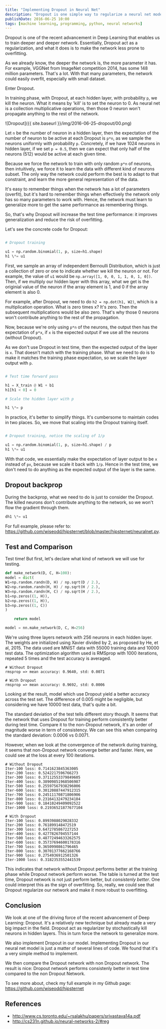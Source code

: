```yaml
---
title: "Implementing Dropout in Neural Net"
description: "Dropout is one simple way to regularize a neural net model. This is one of the recent advancements in Deep Learning that makes training deeper and deeper neural net tractable."
publishDate: 2016-06-25 10:00
tags: [machine learning, programming, python, neural networks]
---
```


Dropout is one of the recent advancement in Deep Learning that enables us to train deeper and deeper network. Essentially, Dropout act as a regularization, and what it does is to make the network less prone to overfitting.

As we already know, the deeper the network is, the more parameter it has. For example, VGGNet from ImageNet competition 2014, has some 148 million parameters. That's a lot. With that many parameters, the network could easily overfit, especially with small dataset.

Enter Dropout.

In training phase, with Dropout, at each hidden layer, with probability `p`, we kill the neuron. What it means by 'kill' is to set the neuron to 0. As neural net is a collection multiplicative operations, then those 0 neuron won't propagate anything to the rest of the network.

![Dropout]({{ site.baseurl }}/img/2016-06-25-dropout/00.png)

Let `n` be the number of neuron in a hidden layer, then the expectation of the number of neuron to be active at each Dropout is `p*n`, as we sample the neurons uniformly with probability `p`. Concretely, if we have 1024 neurons in hidden layer, if we set `p = 0.5`, then we can expect that only half of the neurons (512) would be active at each given time.

Because we force the network to train with only random `p*n` of neurons, then intuitively, we force it to learn the data with different kind of neurons subset. The only way the network could perform the best is to adapt to that constraint, and learn the more general representation of the data.

It's easy to remember things when the network has a lot of parameters (overfit), but it's hard to remember things when effectively the network only has so many parameters to work with. Hence, the network must learn to generalize more to get the same performance as remembering things.

So, that's why Dropout will increase the test time performance: it improves generalization and reduce the risk of overfitting.

Let's see the concrete code for Dropout:

```python

# Dropout training

u1 = np.random.binomial(1, p, size=h1.shape)
h1 \*= u1
```

First, we sample an array of independent Bernoulli Distribution, which is just a collection of zero or one to indicate whether we kill the neuron or not. For example, the value of `u1` would be `np.array([1, 0, 0, 1, 1, 0, 1, 0])`. Then, if we multiply our hidden layer with this array, what we get is the originial value of the neuron if the array element is 1, and 0 if the array element is also 0.

For example, after Dropout, we need to do `h2 = np.dot(h1, W2)`, which is a multiplication operation. What is zero times x? It's zero. Then the subsequent multiplications would be also zero. That's why those 0 neurons won't contribute anything to the rest of the propagation.

Now, because we're only using `p*n` of the neurons, the output then has the expectation of `p*x`, if `x` is the expected output if we use all the neurons (without Dropout).

As we don't use Dropout in test time, then the expected output of the layer is `x`. That doesn't match with the training phase. What we need to do is to make it matches the training phase expectation, so we scale the layer output with `p`.

```python

# Test time forward pass

h1 = X_train @ W1 + b1
h1[h1 < 0] = 0

# Scale the hidden layer with p

h1 \*= p
```

In practice, it's better to simplify things. It's cumbersome to maintain codes in two places. So, we move that scaling into the Dropout training itself.

```python

# Dropout training, notice the scaling of 1/p

u1 = np.random.binomial(1, p, size=h1.shape) / p
h1 \*= u1
```

With that code, we essentially make the expectation of layer output to be `x` instead of `px`, because we scale it back with `1/p`. Hence in the test time, we don't need to do anything as the expected output of the layer is the same.

## Dropout backprop

During the backprop, what we need to do is just to consider the Dropout. The killed neurons don't contribute anything to the network, so we won't flow the gradient through them.

```python
dh1 \*= u1
```

For full example, please refer to: <https://github.com/wiseodd/hipsternet/blob/master/hipsternet/neuralnet.py>.

## Test and Comparison

Test time! But first, let's declare what kind of network we will use for testing.

```python
def make_network(D, C, H=100):
model = dict(
W1=np.random.randn(D, H) / np.sqrt(D / 2.),
W2=np.random.randn(H, H) / np.sqrt(H / 2.),
W3=np.random.randn(H, C) / np.sqrt(H / 2.),
b1=np.zeros((1, H)),
b2=np.zeros((1, H)),
b3=np.zeros((1, C))
)

    return model

model = nn.make_network(D, C, H=256)
```

We're using three layers network with 256 neurons in each hidden layer. The weights are initialized using Xavier divided by 2, as proposed by He, et al, 2015. The data used are MNIST data with 55000 training data and 10000 test data. The optimization algorithm used is RMSprop with 1000 iterations, repeated 5 times and the test accuracy is averaged.

```
# Without Dropout
rmsprop => mean accuracy: 0.9640, std: 0.0071

# With Dropout
rmsprop => mean accuracy: 0.9692, std: 0.0006
```

Looking at the result, model which use Dropout yield a better accuracy across the test set. The difference of 0.005 might be negligible, but considering we have 10000 test data, that's quite a bit.

The standard deviation of the test tells different story though. It seems that the network that uses Dropout for training perform consistently better during test time. Compare it to the non-Dropout network, it's an order of magnitude worse in term of consistency. We can see this when comparing the standard deviation: 0.0006 vs 0.0071.

However, when we look at the convergence of the network during training, it seems that non-Dropout network converge better and faster. Here, we could see at the loss at every 100 iterations.

```
# Without Dropout
Iter-100 loss: 0.7141623845363005
Iter-200 loss: 0.5242217596766273
Iter-300 loss: 0.37112553379849605
Iter-400 loss: 0.38909851968506987
Iter-500 loss: 0.25597567938296006
Iter-600 loss: 0.30120887447912315
Iter-700 loss: 0.24511170871806906
Iter-800 loss: 0.23164132479234184
Iter-900 loss: 0.18410249409092522
Iter-1000 loss: 0.21936521877677104

# With Dropout
Iter-100 loss: 0.8993988029028332
Iter-200 loss: 0.761899148472519
Iter-300 loss: 0.6472785867227253
Iter-400 loss: 0.4277826704557144
Iter-500 loss: 0.48772494633262575
Iter-600 loss: 0.35737694600178316
Iter-700 loss: 0.3650990861796465
Iter-800 loss: 0.30701377662168766
Iter-900 loss: 0.2754936912501326
Iter-1000 loss: 0.3182353552441539
```

This indicates that network without Dropout performs better at the training phase while Dropout network perform worse. The table is turned at the test time, Dropout network is not just perform better, but _consistenly better_. One could interpret this as the sign of overfitting. So, really, we could see that Dropout regularize our network and make it more robust to overfitting.

## Conclusion

We look at one of the driving force of the recent advancement of Deep Learning: Dropout. It's a relatively new technique but already made a very big impact in the field. Dropout act as regularizer by stochastically kill neurons in hidden layers. This in turn force the network to generalize more.

We also implement Dropout in our model. Implementing Dropout in our neural net model is just a matter of several lines of code. We found that it's a very simple method to implement.

We then compare the Dropout network with non Dropout network. The result is nice: Dropout network performs consistenly better in test time compared to the non Dropout Network.

To see more about, check my full example in my Github page: <https://github.com/wiseodd/hipsternet>

## References

- <http://www.cs.toronto.edu/~rsalakhu/papers/srivastava14a.pdf>
- <http://cs231n.github.io/neural-networks-2/#reg>
